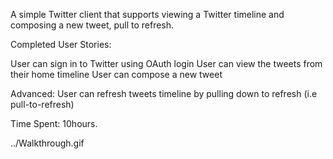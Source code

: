 
 A simple Twitter client that supports viewing a Twitter timeline and composing a new tweet, pull to refresh.

Completed User Stories:

User can sign in to Twitter using OAuth login
User can view the tweets from their home timeline
User can compose a new tweet

Advanced: User can refresh tweets timeline by pulling down to refresh (i.e pull-to-refresh)


Time Spent: 10hours.


../Walkthrough.gif
